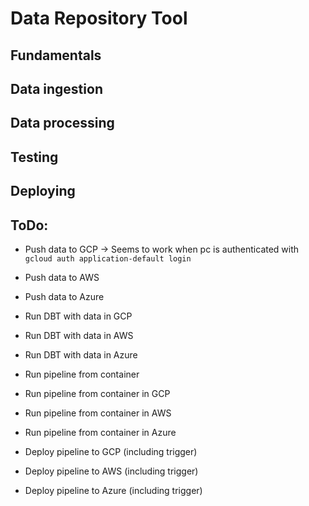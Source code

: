 # Data Repository Tool

## Fundamentals

## Data ingestion

## Data processing

## Testing

## Deploying

## ToDo:
- Push data to GCP
    -> Seems to work when pc is authenticated with `gcloud auth application-default login`
- Push data to AWS
- Push data to Azure

- Run DBT with data in GCP
- Run DBT with data in AWS
- Run DBT with data in Azure

- Run pipeline from container

- Run pipeline from container in GCP
- Run pipeline from container in AWS
- Run pipeline from container in Azure

- Deploy pipeline to GCP (including trigger)
- Deploy pipeline to AWS (including trigger)
- Deploy pipeline to Azure (including trigger)